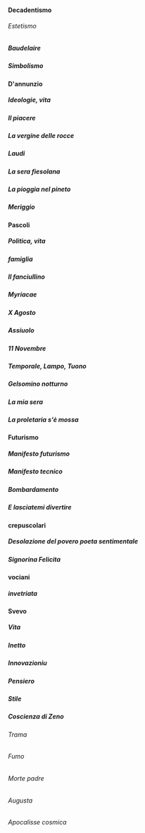 #### Decadentismo
###### Estetismo
##### Baudelaire
##### Simbolismo
#### D'annunzio
##### Ideologie, vita
##### Il piacere
##### La vergine delle rocce
##### Laudi
##### La sera fiesolana
##### La pioggia nel pineto
##### Meriggio
#### Pascoli
##### Politica, vita
##### famiglia
#####  Il fanciullino
##### Myriacae
##### X Agosto
##### Assiuolo
##### 11 Novembre
##### Temporale, Lampo, Tuono
##### Gelsomino notturno
##### La mia sera
##### La proletaria s'è mossa
#### Futurismo
##### Manifesto futurismo 
##### Manifesto tecnico 
##### Bombardamento
##### E lasciatemi divertire
#### crepuscolari
##### Desolazione del povero poeta sentimentale
##### Signorina Felicita
#### vociani
##### invetriata
#### Svevo
##### Vita
##### Inetto 
##### Innovazioniu
##### Pensiero 
##### Stile
##### Coscienza di Zeno
###### Trama
###### Fumo
###### Morte padre
###### Augusta
###### Apocalisse cosmica


